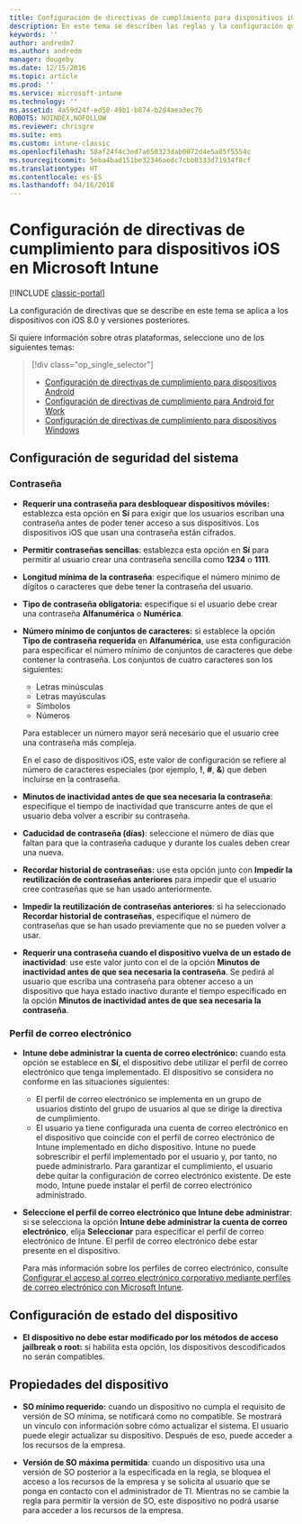 ```yaml
---
title: Configuración de directivas de cumplimiento para dispositivos iOS
description: En este tema se describen las reglas y la configuración que puede establecer en una directiva de cumplimiento para dispositivos iOS.
keywords: ''
author: andredm7
ms.author: andredm
manager: dougeby
ms.date: 12/15/2016
ms.topic: article
ms.prod: ''
ms.service: microsoft-intune
ms.technology: ''
ms.assetid: 4a59d24f-ed58-49b1-b874-b2d4aea3ec76
ROBOTS: NOINDEX,NOFOLLOW
ms.reviewer: chrisgre
ms.suite: ems
ms.custom: intune-classic
ms.openlocfilehash: 58af24f4c3ed7a650323dab0072d4e5a85f5554c
ms.sourcegitcommit: 5eba4bad151be32346aedc7cbb0333d71934f8cf
ms.translationtype: HT
ms.contentlocale: es-ES
ms.lasthandoff: 04/16/2018
---
```

# <a name="compliance-policy-settings-for-ios-devices-in-microsoft-intune"></a>Configuración de directivas de cumplimiento para dispositivos iOS en Microsoft Intune

[!INCLUDE [classic-portal](../includes/classic-portal.md)]

La configuración de directivas que se describe en este tema se aplica a los dispositivos con iOS 8.0 y versiones posteriores.

Si quiere información sobre otras plataformas, seleccione uno de los siguientes temas:
> [!div class="op_single_selector"]
> - [Configuración de directivas de cumplimiento para dispositivos Android](android-compliance-policy-settings-in-microsoft-intune.md)
> - [Configuración de directivas de cumplimiento para Android for Work](afw-compliance-policy-settings-in-microsoft-intune.md)
> - [Configuración de directivas de cumplimiento para dispositivos Windows](windows-compliance-policy-settings-in-microsoft-intune.md)

## <a name="system-security-settings"></a>Configuración de seguridad del sistema
### <a name="password"></a>Contraseña
- **Requerir una contraseña para desbloquear dispositivos móviles:** establezca esta opción en **Sí** para exigir que los usuarios escriban una contraseña antes de poder tener acceso a sus dispositivos. Los dispositivos iOS que usan una contraseña están cifrados.

- **Permitir contraseñas sencillas**: establezca esta opción en **Sí** para permitir al usuario crear una contraseña sencilla como **1234** o **1111**.

-  **Longitud mínima de la contraseña**: especifique el número mínimo de dígitos o caracteres que debe tener la contraseña del usuario.

- **Tipo de contraseña obligatoria:** especifique si el usuario debe crear una contraseña **Alfanumérica** o **Numérica**.

- **Número mínimo de conjuntos de caracteres:** si establece la opción **Tipo de contraseña requerida** en **Alfanumérica**, use esta configuración para especificar el número mínimo de conjuntos de caracteres que debe contener la contraseña. Los conjuntos de cuatro caracteres son los siguientes:
  -   Letras minúsculas
  -   Letras mayúsculas
  -   Símbolos
  -   Números

  Para establecer un número mayor será necesario que el usuario cree una contraseña más compleja.

  En el caso de dispositivos iOS, este valor de configuración se refiere al número de caracteres especiales (por ejemplo, **!**, **#**, **&amp;**) que deben incluirse en la contraseña.

- **Minutos de inactividad antes de que sea necesaria la contraseña**: especifique el tiempo de inactividad que transcurre antes de que el usuario deba volver a escribir su contraseña.

- **Caducidad de contraseña (días)**: seleccione el número de días que faltan para que la contraseña caduque y durante los cuales deben crear una nueva.

- **Recordar historial de contraseñas:** use esta opción junto con **Impedir la reutilización de contraseñas anteriores** para impedir que el usuario cree contraseñas que se han usado anteriormente.

- **Impedir la reutilización de contraseñas anteriores**: si ha seleccionado **Recordar historial de contraseñas**, especifique el número de contraseñas que se han usado previamente que no se pueden volver a usar.

- **Requerir una contraseña cuando el dispositivo vuelva de un estado de inactividad**: use este valor junto con el de la opción **Minutos de inactividad antes de que sea necesaria la contraseña**. Se pedirá al usuario que escriba una contraseña para obtener acceso a un dispositivo que haya estado inactivo durante el tiempo especificado en la opción **Minutos de inactividad antes de que sea necesaria la contraseña**.

### <a name="email-profile"></a>Perfil de correo electrónico
- **Intune debe administrar la cuenta de correo electrónico:** cuando esta opción se establece en **Sí**, el dispositivo debe utilizar el perfil de correo electrónico que tenga implementado. El dispositivo se considera no conforme en las situaciones siguientes:
  - El perfil de correo electrónico se implementa en un grupo de usuarios distinto del grupo de usuarios al que se dirige la directiva de cumplimiento.
  - El usuario ya tiene configurada una cuenta de correo electrónico en el dispositivo que coincide con el perfil de correo electrónico de Intune implementado en dicho dispositivo. Intune no puede sobrescribir el perfil implementado por el usuario y, por tanto, no puede administrarlo. Para garantizar el cumplimiento, el usuario debe quitar la configuración de correo electrónico existente. De este modo, Intune puede instalar el perfil de correo electrónico administrado.

- **Seleccione el perfil de correo electrónico que Intune debe administrar**: si se selecciona la opción **Intune debe administrar la cuenta de correo electrónico**, elija **Seleccionar** para especificar el perfil de correo electrónico de Intune. El perfil de correo electrónico debe estar presente en el dispositivo.

     Para más información sobre los perfiles de correo electrónico, consulte [Configurar el acceso al correo electrónico corporativo mediante perfiles de correo electrónico con Microsoft Intune](configure-access-to-corporate-email-using-email-profiles-with-microsoft-intune.md).

## <a name="device-health-settings"></a>Configuración de estado del dispositivo

- **El dispositivo no debe estar modificado por los métodos de acceso jailbreak o root:** si habilita esta opción, los dispositivos descodificados no serán compatibles.

##  <a name="device-properties"></a>Propiedades del dispositivo
- **SO mínimo requerido:** cuando un dispositivo no cumpla el requisito de versión de SO mínima, se notificará como no compatible.
Se mostrará un vínculo con información sobre cómo actualizar el sistema. El usuario puede elegir actualizar su dispositivo. Después de eso, puede acceder a los recursos de la empresa.

- **Versión de SO máxima permitida**: cuando un dispositivo usa una versión de SO posterior a la especificada en la regla, se bloquea el acceso a los recursos de la empresa y se solicita al usuario que se ponga en contacto con el administrador de TI. Mientras no se cambie la regla para permitir la versión de SO, este dispositivo no podrá usarse para acceder a los recursos de la empresa.
